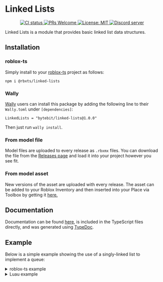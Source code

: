 # Linked Lists
<p align="center">
  <a href="https://github.com/Bytebit-Org/roblox-LinkedLists/actions">
      <img src="https://github.com/Bytebit-Org/roblox-LinkedLists/workflows/CI/badge.svg" alt="CI status" />
  </a>
  <a href="http://makeapullrequest.com">
    <img src="https://img.shields.io/badge/PRs-welcome-blue.svg" alt="PRs Welcome" />
  </a>
  <a href="https://opensource.org/licenses/MIT">
    <img src="https://img.shields.io/badge/License-MIT-blue.svg" alt="License: MIT" />
  </a>
  <a href="https://discord.gg/QEz3v8y">
    <img src="https://img.shields.io/badge/discord-join-7289DA.svg?logo=discord&longCache=true&style=flat" alt="Discord server" />
  </a>
</p>

Linked Lists is a module that provides basic linked list data structures.

## Installation
### roblox-ts
Simply install to your [roblox-ts](https://roblox-ts.com/) project as follows:
```
npm i @rbxts/linked-lists
```

### Wally
[Wally](https://github.com/UpliftGames/wally/) users can install this package by adding the following line to their `Wally.toml` under `[dependencies]`:
```
LinkedLists = "bytebit/linked-lists@1.0.0"
```

Then just run `wally install`.

### From model file
Model files are uploaded to every release as `.rbxmx` files. You can download the file from the [Releases page](https://github.com/Bytebit-Org/roblox-LinkedLists/releases) and load it into your project however you see fit.

### From model asset
New versions of the asset are uploaded with every release. The asset can be added to your Roblox Inventory and then inserted into your Place via Toolbox by getting it [here.](https://www.roblox.com/library/9171119495/Linked-Lists-Package)

## Documentation
Documentation can be found [here](https://github.com/Bytebit-Org/roblox-LinkedLists/tree/master/docs), is included in the TypeScript files directly, and was generated using [TypeDoc](https://typedoc.org/).

## Example
Below is a simple example showing the use of a singly-linked list to implement a queue:

<details>
  <summary>roblox-ts example</summary>

  ```ts
  import { SinglyLinkedList } from "@rbxts/linked-lists";

  export class Queue {
    private readonly linkedList = new SinglyLinkedList<defined>();

    public push(value: defined) {
      this.linkedList.pushToTail(value);
    }

    public pop() {
      return this.linkedList.popHeadValue();
    }
  }
  ```
</details>

<details>
  <summary>Luau example</summary>

  ```lua
  local SinglyLinkedList = require(path.to.modules["linked-lists"]).SinglyLinkedList

  local Queue = {}
  Queue.__index = Queue

  function new()
    local self = {}
    setmetatable(self, Queue)

    self.linkedList = SinglyLinkedList.new()

    return self
  end

  function Queue:push(value)
    self.linkedList:pushToTail(value)
  end

  function Queue:pop()
    return self.linkedList:popHeadValue()
  end

  return {
    new = new
  }
  ```
</details>
